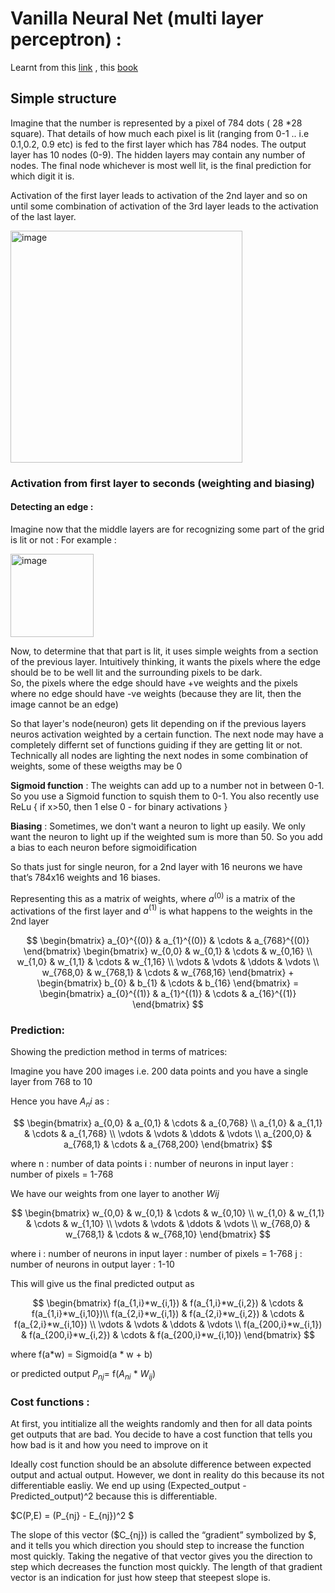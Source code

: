 # Vanilla Neural Net (multi layer perceptron) : 

Learnt from this [link](https://www.3blue1brown.com/lessons/neural-networks) , this [book](http://neuralnetworksanddeeplearning.com/chap1.html)




## Simple structure 
Imagine that the number is represented by a pixel of 784 dots ( 28 *28 square). That details of how much each pixel is lit (ranging from 0-1 .. i.e 0.1,0.2, 0.9 etc) is fed to the first layer which has 784 nodes.
The output layer has 10 nodes (0-9). The hidden layers may contain any number of nodes. The final node whichever is most well lit, is the final prediction for which digit it is.  

Activation of the first layer leads to activation of the 2nd layer and so on until some combination of activation of the 3rd layer leads to the activation of the last layer.  

<img width="371" alt="image" src="https://github.com/gautamrajeev/learning/assets/86904775/f4e8f6b2-b5b4-4114-a03c-f8e74181d70e">

### Activation from first layer to seconds (weighting and biasing) 

#### Detecting an edge : 
Imagine now that the middle layers are for recognizing some part of the grid is lit or not :
For example : 

<img width="133" alt="image" src="https://github.com/gautamrajeev/learning/assets/86904775/b0f349c4-7c19-43dc-abb3-aa5c6c7be78e">

Now, to determine that that part is lit, it uses simple weights from a section of the previous layer. 
Intuitively thinking, it wants the pixels where the edge should be to be well lit and the surrounding pixels to be dark.  
So, the pixels where the edge should have +ve weights and the pixels where no edge should have -ve weights (because they are lit, then the image cannot be an edge) 

So that layer's node(neuron) gets lit depending on if the previous layers neuros activation weighted by a certain function. 
The next node may have a completely differnt set of functions guiding if they are getting lit or not.  Technically all nodes are lighting the next nodes in some combination of weights, some of these weigths may be 0 


**Sigmoid function** :  The weights can add up to a number not in between 0-1. So you use a Sigmoid function to squish them to  0-1. You also recently use ReLu { if x>50, then 1 else 0 - for binary activations } 

**Biasing** :  Sometimes, we don't want a neuron to light up easily. We only want the neuron to light up if the weighted sum is more than 50. So you add a bias to each neuron before sigmoidification 

So thats just for single neuron, for a 2nd layer with 16 neurons we have  that’s 784x16 weights and 16 biases.

Representing this as a matrix of weights, where $a^{(0)}$ is a matrix of the activations of the first layer and $a^{(1)}$ is what happens to the weights in the 2nd layer

$$ \begin{bmatrix}
    a_{0}^{(0)} &  a_{1}^{(0)} & \cdots &   a_{768}^{(0)}
\end{bmatrix}
\begin{bmatrix}
    w_{0,0} & w_{0,1} & \cdots & w_{0,16} \\
    w_{1,0} & w_{1,1} & \cdots & w_{1,16} \\
    \vdots  & \vdots  & \ddots & \vdots  \\
    w_{768,0} & w_{768,1} & \cdots & w_{768,16}
\end{bmatrix} 
+
\begin{bmatrix}
    b_{0} &     b_{1} &   \cdots &     b_{16}
\end{bmatrix} 
 =  \begin{bmatrix}
     a_{0}^{(1)} &  a_{1}^{(1)} & \cdots &   a_{16}^{(1)}
\end{bmatrix} 
$$


### Prediction: 

Showing the prediction method in terms of matrices: 

Imagine you have 200 images i.e. 200 data points and you have a single layer from 768 to 10 

Hence you have $A_ni$   as : 

$$ \begin{bmatrix}
    a_{0,0} & a_{0,1} & \cdots & a_{0,768} \\
    a_{1,0} & a_{1,1} & \cdots & a_{1,768} \\
    \vdots  & \vdots  & \ddots & \vdots  \\
    a_{200,0} & a_{768,1} & \cdots & a_{768,200}
\end{bmatrix} $$


where 
n :  number of data points 
i :  number of neurons in input layer :  number of pixels = 1-768

We have our weights from one layer to another $Wij$ 

$$ \begin{bmatrix}
    w_{0,0} & w_{0,1} & \cdots & w_{0,10} \\
    w_{1,0} & w_{1,1} & \cdots & w_{1,10} \\
    \vdots  & \vdots  & \ddots & \vdots  \\
    w_{768,0} & w_{768,1} & \cdots & w_{768,10}
\end{bmatrix} $$


where 
i :  number of neurons in input layer :  number of pixels = 1-768
j :  number of neurons in output layer :  1-10 

This will give us the final predicted output as 

$$ \begin{bmatrix}
    f(a_{1,i}*w_{i,1}) & f(a_{1,i}*w_{i,2}) & \cdots & f(a_{1,i}*w_{i,10})\\  
    f(a_{2,i}*w_{i,1}) & f(a_{2,i}*w_{i,2})  & \cdots & f(a_{2,i}*w_{i,10}) \\ 
     \vdots  & \vdots  & \ddots & \vdots  \\
      f(a_{200,i}*w_{i,1}) & f(a_{200,i}*w_{i,2})  & \cdots & f(a_{200,i}*w_{i,10}) 
\end{bmatrix} $$

where f(a*w) = Sigmoid(a * w + b)  


or
predicted output $P_{nj}$=   f($A_{ni}$ * $W_{ij}$) 


### Cost functions :  

At first, you intitialize all the weights randomly and then for all data points get outputs that are bad. You decide to have a cost function that tells you how bad is it and how you need to improve on it

Ideally cost function should be an absolute difference between expected output and actual output. However, we dont in reality do this because its not differentiable easliy.  We end up using 
(Expected_output - Predicted_output)^2 because this is differentiable.  

$C(P,E) = (P_{nj} - E_{nj})^2 $

The slope of this vector ($C_{nj}) is called the “gradient” symbolized by $, and it tells you which direction you should step to increase the function most quickly. Taking the negative of that vector gives you the direction to step which decreases the function most quickly. The length of that gradient vector is an indication for just how steep that steepest slope is.


